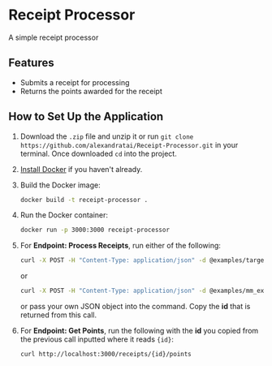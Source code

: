 # Receipt Processor
A simple receipt processor

## Features

+ Submits a receipt for processing
+ Returns the points awarded for the receipt

## How to Set Up the Application

1. Download the `.zip` file and unzip it or run `git clone https://github.com/alexandratai/Receipt-Processor.git` in your terminal. Once downloaded `cd` into the project.
2. [Install Docker](https://www.docker.com/get-started) if you haven't already.
3. Build the Docker image: 
    ```bash
   docker build -t receipt-processor .
    ```
4. Run the Docker container:
    ```bash 
   docker run -p 3000:3000 receipt-processor
    ```
5. For **Endpoint: Process Receipts**, run either of the following:
    ```bash
    curl -X POST -H "Content-Type: application/json" -d @examples/target_example.json http://localhost:3000/receipts/process
    ```

    or

    ```bash
    curl -X POST -H "Content-Type: application/json" -d @examples/mm_example.json http://localhost:3000/receipts/process
    ```

    or pass your own JSON object into the command. Copy the **id** that is returned from this call.

6. For **Endpoint: Get Points**, run the following with the **id** you copied from the previous call inputted where it reads `{id}`:

    ```bash
    curl http://localhost:3000/receipts/{id}/points
    ```  